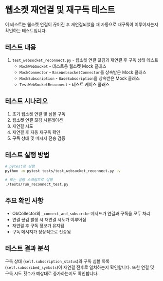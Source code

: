 # 웹소켓 재연결 및 재구독 테스트

이 테스트는 웹소켓 연결이 끊어진 후 재연결되었을 때 자동으로 재구독이 이루어지는지 확인하는 테스트입니다.

## 테스트 내용

1. `test_websocket_reconnect.py` - 웹소켓 연결 끊김과 재연결 후 구독 상태 테스트
   - `MockWebSocket` - 테스트용 웹소켓 Mock 클래스
   - `MockConnector` - `BaseWebsocketConnector`를 상속받은 Mock 클래스
   - `MockSubscription` - `BaseSubscription`을 상속받은 Mock 클래스
   - `TestWebSocketReconnect` - 테스트 케이스 클래스

## 테스트 시나리오

1. 초기 웹소켓 연결 및 심볼 구독
2. 웹소켓 연결 끊김 시뮬레이션
3. 재연결 시도
4. 재연결 후 자동 재구독 확인
5. 구독 상태 및 메시지 전송 검증

## 테스트 실행 방법

```bash
# pytest로 실행
python -m pytest tests/test_websocket_reconnect.py -v

# 또는 실행 스크립트로 실행
./tests/run_reconnect_test.py
```

## 주요 확인 사항

- ObCollector의 `_connect_and_subscribe` 메서드가 연결과 구독을 모두 처리
- 연결 끊김 발생 시 재연결 시도가 이루어짐
- 재연결 후 구독 정보가 유지됨
- 구독 메시지가 정상적으로 전송됨

## 테스트 결과 분석

구독 상태 (`self.subscription_status`)와 구독 심볼 목록 (`self.subscribed_symbols`)이 재연결 전후로 일치하는지 확인합니다. 또한 연결 및 구독 시도 횟수가 예상대로 증가하는지도 확인합니다. 